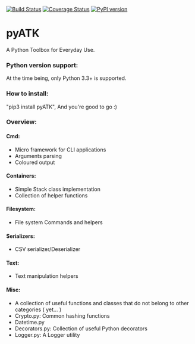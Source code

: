 [![Build Status](https://travis-ci.org/aturki/pyATK.svg?branch=master)](https://travis-ci.org/aturki/pyATK)
[![Coverage Status](https://coveralls.io/repos/github/aturki/pyATK/badge.svg?branch=master)](https://coveralls.io/github/aturki/pyATK?branch=master)
[![PyPI version](https://badge.fury.io/py/pyATK.svg)](https://badge.fury.io/py/pyATK)

# pyATK

A Python Toolbox for Everyday Use.

### Python version support:
At the time being, only Python 3.3+ is supported.

### How to install:
"pip3 install pyATK", And you're good to go :)

### Overview:
#### Cmd:
* Micro framework for CLI applications
* Arguments parsing
* Coloured output

#### Containers:
* Simple Stack class implementation
* Collection of helper functions

#### Filesystem:
* File system Commands and helpers

#### Serializers:
* CSV serializer/Deserializer

#### Text:
* Text manipulation helpers

#### Misc:
* A collection of useful functions and classes that do not belong to other categories ( yet... )
* Crypto.py: Common hashing functions
* Datetime.py
* Decorators.py: Collection of useful Python decorators
* Logger.py: A Logger utility
